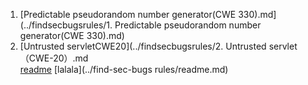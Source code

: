 1. [Predictable pseudorandom number generator(CWE 330).md] (../findsecbugsrules/1. Predictable pseudorandom number generator(CWE 330).md)
2. [Untrusted servletCWE20](../findsecbugsrules/2. Untrusted servlet（CWE-20）.md  
[readme](../readme)
[lalala](../find-sec-bugs rules/readme.md)
